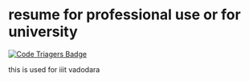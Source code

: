 # resume for professional use or for university

[![Code Triagers Badge](https://www.codetriage.com/dilippuri/resume/badges/users.svg)](https://www.codetriage.com/dilippuri/resume)

this is used for iiit vadodara

